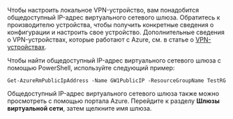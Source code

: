 
Чтобы настроить локальное VPN-устройство, вам понадобится общедоступный IP-адрес виртуального сетевого шлюза. Обратитесь к производителю устройства, чтобы получить конкретные сведения о конфигурации и настроить свое устройство. Дополнительные сведения о VPN-устройствах, которые работают с Azure, см. в статье о [VPN-устройствах](../articles/vpn-gateway/vpn-gateway-about-vpn-devices.md).

Чтобы найти общедоступный IP-адрес виртуального сетевого шлюза с помощью PowerShell, используйте следующий пример:

    Get-AzureRmPublicIpAddress -Name GW1PublicIP -ResourceGroupName TestRG

Общедоступный IP-адрес виртуального сетевого шлюза также можно просмотреть с помощью портала Azure. Перейдите к разделу **Шлюзы виртуальной сети**, затем щелкните имя шлюза.



<!--HONumber=Nov16_HO2-->


